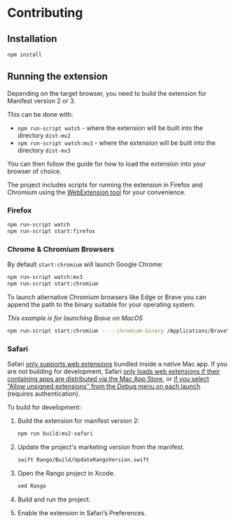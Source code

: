 # Contributing

## Installation

```bash
npm install
```

## Running the extension

Depending on the target browser, you need to build the extension for Manifest version 2 or 3.

This can be done with:

- `npm run-script watch` - where the extension will be built into the directory `dist-mv2`
- `npm run-script watch:mv3` - where the extension will be built into the directory `dist-mv3`

You can then follow the guide for how to load the extension into your browser of choice.

The project includes scripts for running the extension in Firefox and Chromium using the  [WebExtension tool](https://github.com/mozilla/web-ext) for your convenience.

### Firefox

```bash
npm run-script watch
npm run-script start:firefox
```

### Chrome & Chromium Browsers

By default `start:chromium` will launch Google Chrome:

```bash
npm run-script watch:mv3
npm run-script start:chromium
```

To launch alternative Chromium browsers like Edge or Brave you can append the path to the binary suitable for your operating system:

_This example is for launching Brave on MacOS_

```bash
npm run-script start:chromium -- --chromium-binary /Applications/Brave\ Browser.app/Contents/MacOS/Brave\ Browser
```

### Safari

Safari [only supports web extensions](https://developer.apple.com/documentation/safariservices/safari_web_extensions) bundled inside a native Mac app. If you are *not* building for development, Safari [only loads web extensions if their containing apps are distributed via the Mac App Store](https://developer.apple.com/documentation/safariservices/safari_web_extensions/distributing_your_safari_web_extension), or [if you select “Allow unsigned extensionsʺ from the Debug menu on each launch](https://developer.apple.com/documentation/safariservices/safari_web_extensions/running_your_safari_web_extension) (requires authentication).

To build for development:

1. Build the extension for manifest version 2:

    ```bash
    npm run build:mv2-safari
    ```

2. Update the project's marketing version from the manifest.

    ```bash
    swift Rango/Build/UpdateRangoVersion.swift
    ```

3. Open the Rango project in Xcode.
    ```bash
    xed Rango
    ```

4. Build and run the project.

5. Enable the extension in Safari’s Preferences.